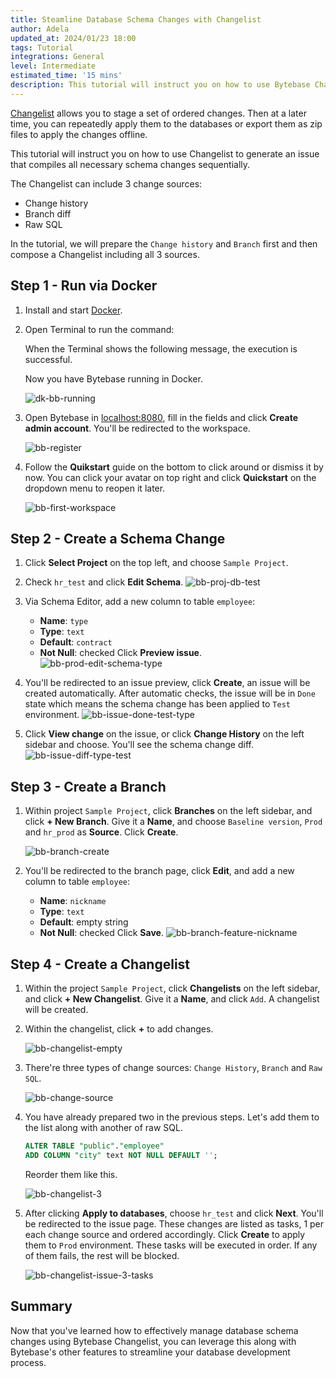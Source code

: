 ```yaml
---
title: Steamline Database Schema Changes with Changelist
author: Adela
updated_at: 2024/01/23 18:00
tags: Tutorial
integrations: General
level: Intermediate
estimated_time: '15 mins'
description: This tutorial will instruct you on how to use Bytebase Changelist to generate an issue that compiles all necessary schema changes sequentially.
---
```


[Changelist](/docs/changelist/) allows you to stage a set of ordered changes. Then at a later time,
you can repeatedly apply them to the databases or export them as zip files to apply the changes offline.

This tutorial will instruct you on how to use Changelist to generate an issue that compiles all necessary schema changes sequentially.

The Changelist can include 3 change sources:

- Change history
- Branch diff
- Raw SQL

In the tutorial, we will prepare the `Change history` and `Branch` first and then compose a Changelist
including all 3 sources.

## Step 1 - Run via Docker

1. Install and start [Docker](https://www.docker.com/).
1. Open Terminal to run the command:

   <IncludeBlock url="/docs/get-started/install/terminal-docker-run-volume"></IncludeBlock>

   When the Terminal shows the following message, the execution is successful.

   <IncludeBlock url="/docs/get-started/install/terminal-startup-output-success"></IncludeBlock>

   Now you have Bytebase running in Docker.

   ![dk-bb-running](/content/docs/tutorials/changelist/dk-bb-running.webp)

1. Open Bytebase in [localhost:8080](http://localhost:8080/), fill in the fields and click **Create admin account**. You'll be redirected to the workspace.

   ![bb-register](/content/docs/tutorials/changelist/bb-register.webp)

1. Follow the **Quikstart** guide on the bottom to click around or dismiss it by now. You can click your avatar on top right and click **Quickstart** on the dropdown menu to reopen it later.

   ![bb-first-workspace](/content/docs/tutorials/changelist/bb-first-workspace.webp)

## Step 2 - Create a Schema Change

1. Click **Select Project** on the top left, and choose `Sample Project`.
1. Check `hr_test` and click **Edit Schema**.
   ![bb-proj-db-test](/content/docs/tutorials/changelist/bb-proj-db-test.webp)
1. Via Schema Editor, add a new column to table `employee`:
   - **Name**: `type`
   - **Type**: `text`
   - **Default**: `contract`
   - **Not Null**: checked
     Click **Preview issue**.
     ![bb-prod-edit-schema-type](/content/docs/tutorials/changelist/bb-prod-edit-schema-type.webp)
1. You'll be redirected to an issue preview, click **Create**, an issue will be created automatically. After automatic checks, the issue will be in `Done` state which means the schema change has been applied to `Test` environment.
   ![bb-issue-done-test-type](/content/docs/tutorials/changelist/bb-issue-done-test-type.webp)

1. Click **View change** on the issue, or click **Change History** on the left sidebar and choose. You'll see the schema change diff.
   ![bb-issue-diff-type-test](/content/docs/tutorials/changelist/bb-issue-diff-type-test.webp)

## Step 3 - Create a Branch

1. Within project `Sample Project`, click **Branches** on the left sidebar, and click **+ New Branch**. Give it a **Name**, and choose `Baseline version`, `Prod` and `hr_prod` as **Source**. Click **Create**.

   ![bb-branch-create](/content/docs/tutorials/changelist/bb-branch-create.webp)

1. You'll be redirected to the branch page, click **Edit**, and add a new column to table `employee`:
   - **Name**: `nickname`
   - **Type**: `text`
   - **Default**: empty string
   - **Not Null**: checked
     Click **Save**.
     ![bb-branch-feature-nickname](/content/docs/tutorials/changelist/bb-branch-feature-nickname.webp)

## Step 4 - Create a Changelist

1. Within the project `Sample Project`, click **Changelists** on the left sidebar, and click **+ New Changelist**. Give it a **Name**, and click `Add`. A changelist will be created.

1. Within the changelist, click **+** to add changes.

   ![bb-changelist-empty](/content/docs/tutorials/changelist/bb-changelist-empty.webp)

1. There're three types of change sources: `Change History`, `Branch` and `Raw SQL`.

   ![bb-change-source](/content/docs/tutorials/changelist/bb-change-source.webp)

1. You have already prepared two in the previous steps. Let's add them to the list along with another of raw SQL.

   ```sql
   ALTER TABLE "public"."employee"
   ADD COLUMN "city" text NOT NULL DEFAULT '';
   ```

   Reorder them like this.

   ![bb-changelist-3](/content/docs/tutorials/changelist/bb-changelist-3.webp)

1. After clicking **Apply to databases**, choose `hr_test` and click **Next**. You'll be redirected to the issue page. These changes are listed as tasks, 1 per each change source and ordered accordingly. Click **Create** to apply them to `Prod` environment. These tasks will be executed in order. If any of them fails, the rest will be blocked.

   ![bb-changelist-issue-3-tasks](/content/docs/tutorials/changelist/bb-changelist-issue-3-tasks.webp)

## Summary

Now that you've learned how to effectively manage database schema changes using Bytebase Changelist, you can leverage this along with Bytebase's other features to streamline your database development process.
